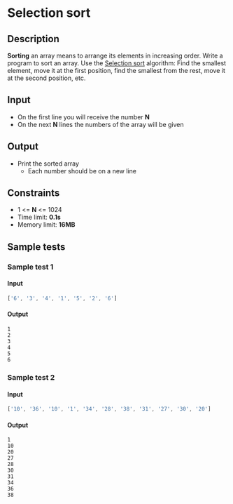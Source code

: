 ﻿# Selection sort

## Description
**Sorting** an array means to arrange its elements in increasing order. Write a program to sort an array.
Use the [Selection sort](http://en.wikipedia.org/wiki/Selection_sort) algorithm: Find the smallest element, move it at the first position, find the smallest from the rest, move it at the second position, etc.

## Input
- On the first line you will receive the number **N**
- On the next **N** lines the numbers of the array will be given

## Output
- Print the sorted array
  - Each number should be on a new line

## Constraints
- 1 <= **N** <= 1024
- Time limit: **0.1s**
- Memory limit: **16MB**

## Sample tests

### Sample test 1

#### Input
```js
['6', '3', '4', '1', '5', '2', '6']
```

#### Output
```
1
2
3
4
5
6
```

### Sample test 2

#### Input
```js
['10', '36', '10', '1', '34', '28', '38', '31', '27', '30', '20']
```

#### Output
```
1
10
20
27
28
30
31
34
36
38
```
